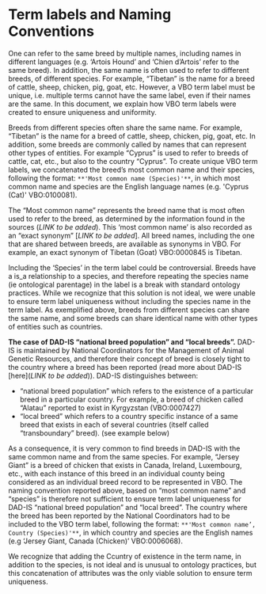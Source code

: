 # Term labels and Naming Conventions

One can refer to the same breed by multiple names, including names in different languages (e.g. ‘Artois Hound’ and ‘Chien d’Artois’ refer to the same breed). In addition, the same name is often used to refer to different breeds, of different species. For example, “Tibetan” is the name for a breed of cattle, sheep, chicken, pig, goat, etc. However, a VBO term label must be unique, i.e. multiple terms cannot have the same label, even if their names are the same. In this document, we explain how VBO term labels were created to ensure uniqueness and uniformity. 

Breeds from different species often share the same name. For example, “Tibetan” is the name for a breed of cattle, sheep, chicken, pig, goat, etc. In addition, some breeds are commonly called by names that can represent other types of entities. For example “Cyprus” is used to refer to breeds of cattle, cat, etc., but also to the country “Cyprus”. 
To create unique VBO term labels, we concatenated the breed’s most common name and their species, following the format: `**'Most common name (Species)'**`, in which most common name and species are the English language names (e.g. 'Cyprus (Cat)' VBO:0100081).

The “Most common name” represents the breed name that is most often used to refer to the breed, as determined by the information found in the sources (_LINK to be added_). This ‘most common name’ is also recorded as an “exact synonym” [_LINK to be added_]. All breed names, including the one that are shared between breeds, are available as synonyms in VBO. For example, an exact synonym of Tibetan (Goat) VBO:0000845 is Tibetan. 

Including the ‘Species’ in the term label could be controversial. Breeds have a is_a relationship to a species, and therefore repeating the species name (ie ontological parentage) in the label is a break with standard ontology practices.  While we recognize that this solution is not ideal, we were unable to ensure term label uniqueness without including the species name in the term label. As exemplified above, breeds from different species can share the same name, and some breeds can share identical name with other types of entities such as countries. 


**The case of DAD-IS “national breed population” and “local breeds”.** 
DAD-IS is maintained by National Coordinators for the Management of Animal Genetic Resources, and therefore their concept of breed is closely tight to the country where a breed has been reported (read more about DAD-IS [here](_LINK to be added_)). 
DAD-IS distinguishes between: 
- “national breed population” which refers to the existence of a particular breed in a particular country. For example, a breed of chicken called “Alatau” reported to exist in Kyrgyzstan (VBO:0007427)
- “local breed” which refers to a country specific instance of a same breed that exists in each of several countries (itself called “transboundary” breed). (see example below)

As a consequence, it is very common to find breeds in DAD-IS with the same common name and from the same species. For example, “Jersey Giant” is a breed of chicken that exists in Canada, Ireland, Luxembourg, etc., with each instance of this breed in an individual county being considered as an individual breed record to be represented in VBO. 
The naming convention reported above, based on “most common name” and “species” is therefore not sufficient to ensure term label uniqueness for DAD-IS “national breed population” and “local breed”. The country where the breed has been reported by the National Coordinators had to be included to the VBO term label, following the format: 
`**'Most common name’, Country (Species)'**`, in which country and species are the English names (e.g ‘Jersey Giant, Canada (Chicken)’ VBO:0006068).

We recognize that adding the Ccuntry of existence in the term name, in addition to the species, is not ideal and is unusual to ontology practices, but this concatenation of attributes was the only viable solution to ensure term uniqueness. 
 
